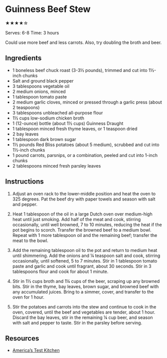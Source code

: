 # Guinness Beef Stew

★★★★☆

Serves: 6-8
Time: 3 hours

Could use more beef and less carrots. Also, try doubling the broth and beer.

## Ingredients

* 1 boneless beef chuck roast (3-3½ pounds), trimmed and cut into 1½-inch chunks
* Salt and ground black pepper
* 3 tablespoons vegetable oil
* 2 medium onions, minced
* 1 tablespoon tomato paste
* 2 medium garlic cloves, minced or pressed through a garlic press (about 2 teaspoons)
* 3 tablespoons unbleached all-purpose flour
* 1½ cups low-sodium chicken broth
* 1 (12-ounce) bottle (about 1½ cups) Guinness Draught
* 1 tablespoon minced fresh thyme leaves, or 1 teaspoon dried
* 2 bay leaves
* 1 tablespoon dark brown sugar
* 1½ pounds Red Bliss potatoes (about 5 medium), scrubbed and cut into 1½-inch chunks
* 1 pound carrots, parsnips, or a combination, peeled and cut into 1-inch chunks
* 2 tablespoons minced fresh parsley leaves


## Instructions

1. Adjust an oven rack to the lower-middle position and heat the oven to 325 degrees. Pat the beef dry with paper towels and season with salt and pepper.

2. Heat 1 tablespoon of the oil in a large Dutch oven over medium-high heat until just smoking. Add half of the meat and cook, stirring occasionally, until well browned, 7 to 10 minutes, reducing the heat if the pot begins to scorch. Transfer the browned beef to a medium bowl. Repeat with 1 more tablespoon oil and the remaining beef; transfer the meat to the bowl.

3. Add the remaining tablespoon oil to the pot and return to medium heat until shimmering. Add the onions and ¼ teaspoon salt and cook, stirring occasionally, until softened, 5 to 7 minutes. Stir in 1	tablespoon tomato paste and garlic and cook until fragrant, about 30 seconds. Stir in 3 tablespoons flour and cook for about 1 minute.

4. Stir in 1½ cups broth and 1¼ cups of the beer, scraping up any browned bits. Stir in the thyme, bay leaves, brown sugar, and browned beef with any accumulated juices. Bring to a simmer, cover, and transfer to the oven for 1 hour.

5. Stir the potatoes and carrots into the stew and continue to cook in the oven, covered, until the beef and vegetables are tender, about 1 hour. Discard the bay leaves, stir in the remaining ¼ cup beer, and season with salt and pepper to taste. Stir in the parsley before serving.

## Resources

* [America’s Test Kitchen](https://www.americastestkitchen.com/recipes/5091-guinness-beef-stew)
